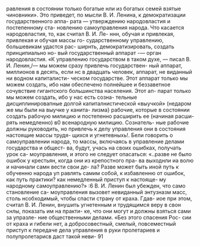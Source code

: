 равления в состоянии только богатые нли из богатых
семей взятые чиновники». Это приведет, по мысли
В. И. Ленина, к демократизации государственного аппа-
рата — утверждению народовластия и постепенному ста-
новлению самоуправления народа.
Что касается народовластия, то, как считал В. И. Ле-
ннн, обучая и привлекая, привлекая и обучая массы го-
сударственному управлению, большевикам удастся рас-
ширнть, демократизировать, создать принципиально но-
вый государственный аппарат -— орган народовластия.
«К управлению государством в таком духе, — писал
В. И. Ленин,/— мы можем сразу привлечь государствен-
ный аппарат, миллионов в десять, если нс в двадцать
человек, аппарат, не виданный ни водном капиталисти-
ческом государстве. Этот аппарат только мы можем
создать, ибо нам обеспечено полнейшее и беззаветное
сочувствие гигантского большинства населения. Этот ап-
парат только мы можем создать, ибо у нас есть созна-
тельные дисциплинировапные долгой капиталнистической
«выучкой» (недаром же мы были на выучке у канита-
лизма} рабочие, которые в состоянии создать рабочую
милицию и постепенно расширить ее (начиная расши-
рять немедленно) в0 всенародную милицию. Сознатель-
ные рабочие должны руководить, но привлечь к делу
управления они в состояния настоящие массы трудя-
щихся и угнетевныхь!.
Бели говорить о самоуправлении народа, то массы,
включаясь в управление делами государства и общест-
ва, будут, учась на своих ошибках, получать урок са-
моуправления, и этого не следует опасаться: «..разве не
было ошибок у крестьян, когда они из крепостного пра-
ва выходнли иа волю и начинали самн вести свои де-
ла? Разве может быть иной путь к обученню народа уп
равлять самим собой, к избавленню от ошибок, как
путь практики? как немедленный приступ к настояще-
му народному самоуправлению?» :6
В. И. Ленин был убежден, что само становление са-
моуправления вызовет невиданный энтузназм масс,
столь нсобходимый, чтобы спасти страну от краха. Гдав-
иое при этом, считал В. И. Ленин, внушить угнетенным
и трудящимся веру в свон снлы, показать им на практи-
ке, что они могут и должны взяться сами за упразле-
ние общественными делами. «Без этого спасения Рос-
сии от краха и гибели нет, а добросовестный, смелый,
повсеместный приступ к передаче дела управления в
руки пролетариев и полупролетарисв даст такой неви-
91

